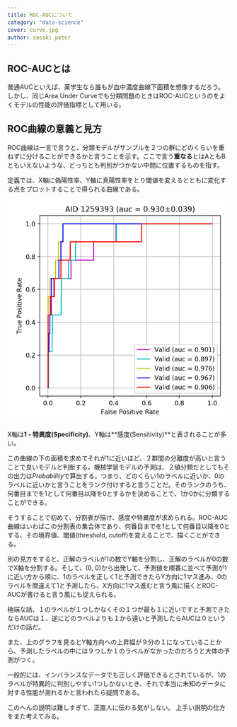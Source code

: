 ```yaml
---
title: ROC-AUCについて
category: "data-science"
cover: curve.jpg
author: sasaki peter
---
```


## ROC-AUCとは

普通AUCといえば、薬学生なら誰もが血中濃度曲線下面積を想像するだろう。  
しかし、同じArea Under Curveでも分類問題のときはROC-AUCというのをよくモデルの性能の評価指標として用いる。

## ROC曲線の意義と見方

ROC曲線は一言で言うと、分類モデルがサンプルを２つの群にどのくらいを重ねずに分けることができるかと言うことを示す。ここで言う**重なる**とはAともBともいえないような、どっちとも判別がつかない中間に位置するものを指す。

定義では、X軸に偽陽性率、Y軸に真陽性率をとり閾値を変えるとともに変化する点をプロットすることで得られる曲線である。

![](graph.png)

X軸は**1 - 特異度(Specificity)**、Y軸は**感度(Sensitivity)**と表されることが多い。

この曲線の下の面積を求めてそれが1に近いほど、２群間の分離度が高いと言うことで良いモデルと判断する。機械学習モデルの予測は、２値分類だとしてもその出力は*Probability*で算出する。つまり、どのくらい1のラベルに近いか、0のラベルに近いかと言うことをランク付けすると言うことだ。そのランクのうち、何番目までを1として何番目以降を0とするかを決めることで、1か0かに分類することができる。

そうすることで初めて、分割表が描け、感度や特異度が求められる。ROC-AUC曲線はいわばこの分割表の集合体であり、何番目までを1として何番目以降を0とする、その境界値、閾値(threshold, cutoff)を変えることで、描くことができる。

別の見方をすると、正解のラベルが1の数でY軸を分割し、正解のラベルが0の数でX軸を分割する。そして、(0, 0)から出発して、予測値を順番に並べて予測が1に近い方から順に、1のラベルを正しく1と予測できたらY方向に1マス進み、0のラベルを間違えて1と予測したら、X方向に1マス進むと言う風に描くとROC-AUCが書けると言う風にも捉えられる。

極端な話、１のラベルが１つしかなくその１つが最も１に近いですと予測できたならAUCは１、逆にどのラベルよりも１から遠いと予測したらAUCは０というだけの話だ。

また、上のグラフを見るとY軸方向への上昇幅が９分の１になっていることから、予測したラベルの中には９つしか１のラベルがなかったのだろうと大体の予測がつく。

一般的には、インバランスなデータでも正しく評価できるとされているが、1のラベルが特異的に判別しやすい1つしかないとき、それで本当に未知のデータに対する性能が測れるかと言われたら疑問である。

このへんの説明は難しすぎて、正直人に伝わる気がしない。
上手い説明の仕方をまた考えてみる。
